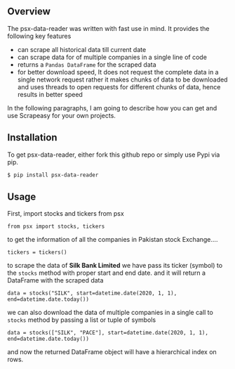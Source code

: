 ## Overview 
The psx-data-reader was written with fast use in mind. It provides the following key features

- can scrape all historical data till current date
- can scrape data for of multiple companies in a single line of code
- returns a `Pandas DataFrame` for the scraped data
- for better download speed, It does not request the complete data in a single network request rather it makes chunks of data to be downloaded and uses threads to open requests for different chunks of data, hence results in better speed

In the following paragraphs, I am going to describe how you can get and use Scrapeasy for your own projects.


## Installation

To get psx-data-reader, either fork this github repo or simply use Pypi via pip.

```bash
$ pip install psx-data-reader
```

## Usage

First, import stocks and tickers from psx

```
from psx import stocks, tickers
```

to get the information of all the companies in Pakistan stock Exchange....

```
tickers = tickers()
```


to scrape the data of **Silk Bank Limited** we have pass its ticker (symbol) to the `stocks` method with proper start and end date. and it will return a DataFrame with the scraped data

```
data = stocks("SILK", start=datetime.date(2020, 1, 1), end=datetime.date.today())
```


we can also download the data of multiple companies in a single call to `stocks` method by passing a list or tuple of symbols


```
data = stocks(["SILK", "PACE"], start=datetime.date(2020, 1, 1), end=datetime.date.today())
```

and now the returned DataFrame object will have a hierarchical index on rows.


